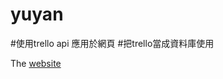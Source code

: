 # yuyan
#使用trello api 應用於網頁
#把trello當成資料庫使用

The [website](https://dracula45678.github.io/yuyan/phantom/index.html)
